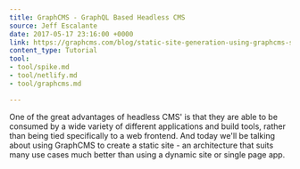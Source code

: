 ```yaml
---
title: GraphCMS - GraphQL Based Headless CMS
source: Jeff Escalante
date: 2017-05-17 23:16:00 +0000
link: https://graphcms.com/blog/static-site-generation-using-graphcms-spike-and-netlify
content_type: Tutorial
tool:
- tool/spike.md
- tool/netlify.md
- tool/graphcms.md

---
```

One of the great advantages of headless CMS' is that they are able to be consumed by a wide variety of different applications and build tools, rather than being tied specifically to a web frontend. And today we'll be talking about using GraphCMS to create a static site - an architecture that suits many use cases much better than using a dynamic site or single page app.
